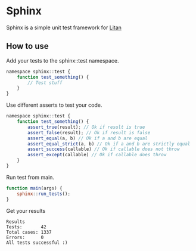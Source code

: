 # Sphinx

Sphinx is a simple unit test framework for [Litan](https://github.com/JeneLitsch/Litan)

## How to use

Add your tests to the sphinx::test namespace.

```js
namespace sphinx::test {
    function test_something() {
        // Test stuff
    }
}
```

Use different asserts to test your code.

```js
namespace sphinx::test {
    function test_something() {
        assert_true(result); // Ok if result is true
        assert_false(result); // Ok if result is false
        assert_equal(a, b) // Ok if a and b are equal
        assert_equal_strict(a, b) // Ok if a and b are strictly equal
        assert_success(callable) // Ok if callable does not throw
        assert_except(callable) // Ok if callable does throw
    }
}
```

Run test from main.

```js
function main(args) {
    sphinx::run_tests();
}
```

Get your results

```
Results
Tests:       42
Total cases: 1337
Errors:      0
All tests successful :)
```